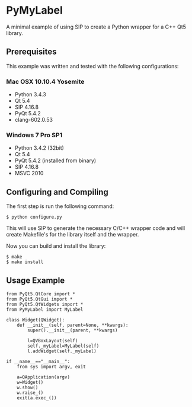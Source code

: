 # PyMyLabel
A minimal example of using SIP to create a Python wrapper for a C++ Qt5 library.

## Prerequisites
This example was written and tested with the following configurations:

### Mac OSX 10.10.4 Yosemite
 - Python 3.4.3
 - Qt 5.4
 - SIP 4.16.8
 - PyQt 5.4.2
 - clang-602.0.53

### Windows 7 Pro SP1
 - Python 3.4.2 (32bit)
 - Qt 5.4
 - PyQt 5.4.2 (installed from binary)
 - SIP 4.16.8
 - MSVC 2010

## Configuring and Compiling
The first step is run the following command:

    $ python configure.py

This will use SIP to generate the necessary C/C++ wrapper code and will create Makefile's for the library itself and the wrapper.

Now you can build and install the library:

    $ make
    $ make install

## Usage Example

    from PyQt5.QtCore import *
    from PyQt5.QtGui import *
    from PyQt5.QtWidgets import *
    from PyMyLabel import MyLabel
    
    class Widget(QWidget):
        def __init__(self, parent=None, **kwargs):
            super().__init__(parent, **kwargs)
            
            l=QVBoxLayout(self)
            self._myLabel=MyLabel(self)
            l.addWidget(self._myLabel)
            
    if __name__=="__main__":
        from sys import argv, exit
        
        a=QApplication(argv)
        w=Widget()
        w.show()
        w.raise_()
        exit(a.exec_())
